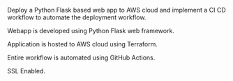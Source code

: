 Deploy a Python Flask based web app to AWS cloud and implement a CI CD workflow to automate the deployment workflow.

Webapp is developed using Python Flask web framework. 

Application is hosted to AWS cloud using Terraform.

Entire workflow is automated using GitHub Actions.

SSL Enabled.
